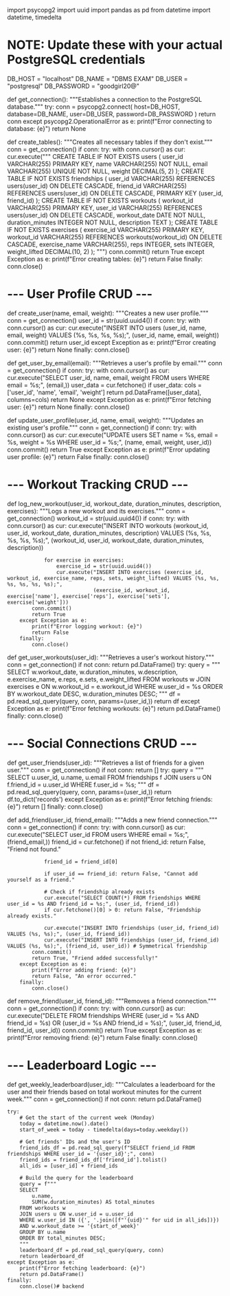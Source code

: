 import psycopg2
import uuid
import pandas as pd
from datetime import datetime, timedelta

# NOTE: Update these with your actual PostgreSQL credentials
DB_HOST = "localhost"
DB_NAME = "DBMS EXAM"
DB_USER = "postgresql"
DB_PASSWORD = "goodgirl20@"

def get_connection():
    """Establishes a connection to the PostgreSQL database."""
    try:
        conn = psycopg2.connect(
            host=DB_HOST,
            database=DB_NAME,
            user=DB_USER,
            password=DB_PASSWORD
        )
        return conn
    except psycopg2.OperationalError as e:
        print(f"Error connecting to database: {e}")
        return None

def create_tables():
    """Creates all necessary tables if they don't exist."""
    conn = get_connection()
    if conn:
        try:
            with conn.cursor() as cur:
                cur.execute("""
                    CREATE TABLE IF NOT EXISTS users (
                        user_id VARCHAR(255) PRIMARY KEY,
                        name VARCHAR(255) NOT NULL,
                        email VARCHAR(255) UNIQUE NOT NULL,
                        weight DECIMAL(5, 2)
                    );
                    CREATE TABLE IF NOT EXISTS friendships (
                        user_id VARCHAR(255) REFERENCES users(user_id) ON DELETE CASCADE,
                        friend_id VARCHAR(255) REFERENCES users(user_id) ON DELETE CASCADE,
                        PRIMARY KEY (user_id, friend_id)
                    );
                    CREATE TABLE IF NOT EXISTS workouts (
                        workout_id VARCHAR(255) PRIMARY KEY,
                        user_id VARCHAR(255) REFERENCES users(user_id) ON DELETE CASCADE,
                        workout_date DATE NOT NULL,
                        duration_minutes INTEGER NOT NULL,
                        description TEXT
                    );
                    CREATE TABLE IF NOT EXISTS exercises (
                        exercise_id VARCHAR(255) PRIMARY KEY,
                        workout_id VARCHAR(255) REFERENCES workouts(workout_id) ON DELETE CASCADE,
                        exercise_name VARCHAR(255),
                        reps INTEGER,
                        sets INTEGER,
                        weight_lifted DECIMAL(10, 2)
                    );
                """)
            conn.commit()
            return True
        except Exception as e:
            print(f"Error creating tables: {e}")
            return False
        finally:
            conn.close()

# --- User Profile CRUD ---
def create_user(name, email, weight):
    """Creates a new user profile."""
    conn = get_connection()
    user_id = str(uuid.uuid4())
    if conn:
        try:
            with conn.cursor() as cur:
                cur.execute("INSERT INTO users (user_id, name, email, weight) VALUES (%s, %s, %s, %s);", (user_id, name, email, weight))
            conn.commit()
            return user_id
        except Exception as e:
            print(f"Error creating user: {e}")
            return None
        finally:
            conn.close()

def get_user_by_email(email):
    """Retrieves a user's profile by email."""
    conn = get_connection()
    if conn:
        try:
            with conn.cursor() as cur:
                cur.execute("SELECT user_id, name, email, weight FROM users WHERE email = %s;", (email,))
                user_data = cur.fetchone()
                if user_data:
                    cols = ['user_id', 'name', 'email', 'weight']
                    return pd.DataFrame([user_data], columns=cols)
                return None
        except Exception as e:
            print(f"Error fetching user: {e}")
            return None
        finally:
            conn.close()

def update_user_profile(user_id, name, email, weight):
    """Updates an existing user's profile."""
    conn = get_connection()
    if conn:
        try:
            with conn.cursor() as cur:
                cur.execute("UPDATE users SET name = %s, email = %s, weight = %s WHERE user_id = %s;", (name, email, weight, user_id))
            conn.commit()
            return True
        except Exception as e:
            print(f"Error updating user profile: {e}")
            return False
        finally:
            conn.close()

# --- Workout Tracking CRUD ---
def log_new_workout(user_id, workout_date, duration_minutes, description, exercises):
    """Logs a new workout and its exercises."""
    conn = get_connection()
    workout_id = str(uuid.uuid4())
    if conn:
        try:
            with conn.cursor() as cur:
                cur.execute("INSERT INTO workouts (workout_id, user_id, workout_date, duration_minutes, description) VALUES (%s, %s, %s, %s, %s);", (workout_id, user_id, workout_date, duration_minutes, description))
                
                for exercise in exercises:
                    exercise_id = str(uuid.uuid4())
                    cur.execute("INSERT INTO exercises (exercise_id, workout_id, exercise_name, reps, sets, weight_lifted) VALUES (%s, %s, %s, %s, %s, %s);",
                                (exercise_id, workout_id, exercise['name'], exercise['reps'], exercise['sets'], exercise['weight']))
            conn.commit()
            return True
        except Exception as e:
            print(f"Error logging workout: {e}")
            return False
        finally:
            conn.close()

def get_user_workouts(user_id):
    """Retrieves a user's workout history."""
    conn = get_connection()
    if not conn: return pd.DataFrame()
    try:
        query = """
        SELECT
            w.workout_date,
            w.duration_minutes,
            w.description,
            e.exercise_name,
            e.reps,
            e.sets,
            e.weight_lifted
        FROM workouts w
        JOIN exercises e ON w.workout_id = e.workout_id
        WHERE w.user_id = %s
        ORDER BY w.workout_date DESC, w.duration_minutes DESC;
        """
        df = pd.read_sql_query(query, conn, params=(user_id,))
        return df
    except Exception as e:
        print(f"Error fetching workouts: {e}")
        return pd.DataFrame()
    finally:
        conn.close()

# --- Social Connections CRUD ---
def get_user_friends(user_id):
    """Retrieves a list of friends for a given user."""
    conn = get_connection()
    if not conn: return []
    try:
        query = """
        SELECT u.user_id, u.name, u.email
        FROM friendships f
        JOIN users u ON f.friend_id = u.user_id
        WHERE f.user_id = %s;
        """
        df = pd.read_sql_query(query, conn, params=(user_id,))
        return df.to_dict('records')
    except Exception as e:
        print(f"Error fetching friends: {e}")
        return []
    finally:
        conn.close()

def add_friend(user_id, friend_email):
    """Adds a new friend connection."""
    conn = get_connection()
    if conn:
        try:
            with conn.cursor() as cur:
                cur.execute("SELECT user_id FROM users WHERE email = %s;", (friend_email,))
                friend_id = cur.fetchone()
                if not friend_id: return False, "Friend not found."
                
                friend_id = friend_id[0]
                
                if user_id == friend_id: return False, "Cannot add yourself as a friend."
                
                # Check if friendship already exists
                cur.execute("SELECT COUNT(*) FROM friendships WHERE user_id = %s AND friend_id = %s;", (user_id, friend_id))
                if cur.fetchone()[0] > 0: return False, "Friendship already exists."

                cur.execute("INSERT INTO friendships (user_id, friend_id) VALUES (%s, %s);", (user_id, friend_id))
                cur.execute("INSERT INTO friendships (user_id, friend_id) VALUES (%s, %s);", (friend_id, user_id)) # Symmetrical friendship
            conn.commit()
            return True, "Friend added successfully!"
        except Exception as e:
            print(f"Error adding friend: {e}")
            return False, "An error occurred."
        finally:
            conn.close()

def remove_friend(user_id, friend_id):
    """Removes a friend connection."""
    conn = get_connection()
    if conn:
        try:
            with conn.cursor() as cur:
                cur.execute("DELETE FROM friendships WHERE (user_id = %s AND friend_id = %s) OR (user_id = %s AND friend_id = %s);", (user_id, friend_id, friend_id, user_id))
            conn.commit()
            return True
        except Exception as e:
            print(f"Error removing friend: {e}")
            return False
        finally:
            conn.close()

# --- Leaderboard Logic ---
def get_weekly_leaderboard(user_id):
    """Calculates a leaderboard for the user and their friends based on total workout minutes for the current week."""
    conn = get_connection()
    if not conn: return pd.DataFrame()
    
    try:
        # Get the start of the current week (Monday)
        today = datetime.now().date()
        start_of_week = today - timedelta(days=today.weekday())
        
        # Get friends' IDs and the user's ID
        friend_ids_df = pd.read_sql_query(f"SELECT friend_id FROM friendships WHERE user_id = '{user_id}';", conn)
        friend_ids = friend_ids_df['friend_id'].tolist()
        all_ids = [user_id] + friend_ids
        
        # Build the query for the leaderboard
        query = f"""
        SELECT
            u.name,
            SUM(w.duration_minutes) AS total_minutes
        FROM workouts w
        JOIN users u ON w.user_id = u.user_id
        WHERE w.user_id IN ({', '.join([f"'{uid}'" for uid in all_ids])})
        AND w.workout_date >= '{start_of_week}'
        GROUP BY u.name
        ORDER BY total_minutes DESC;
        """
        leaderboard_df = pd.read_sql_query(query, conn)
        return leaderboard_df
    except Exception as e:
        print(f"Error fetching leaderboard: {e}")
        return pd.DataFrame()
    finally:
        conn.close()# backend
